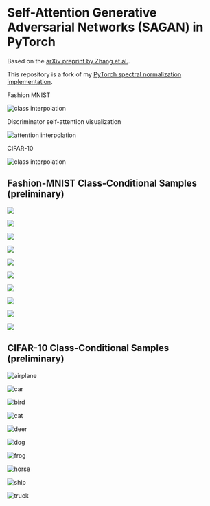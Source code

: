 # Self-Attention Generative Adversarial Networks (SAGAN) in PyTorch

Based on the [arXiv preprint by Zhang et al.](https://arxiv.org/abs/1805.08318).

This repository is a fork of my [PyTorch spectral normalization implementation](https://github.com/christiancosgrove/pytorch-spectral-normalization-gan).


Fashion MNIST

![class interpolation](https://github.com/christiancosgrove/pytorch-sagan/blob/master/generation_results/interpolate_fashion.gif?raw=true)

Discriminator self-attention visualization

![attention interpolation](https://github.com/christiancosgrove/pytorch-sagan/blob/master/generation_results/attention_fashion.gif?raw=true)

CIFAR-10

![class interpolation](https://github.com/christiancosgrove/pytorch-sagan/blob/master/generation_results/interpolate.gif?raw=true)



## Fashion-MNIST Class-Conditional Samples (preliminary)
![](https://github.com/christiancosgrove/pytorch-sagan/blob/master/240_00.png?raw=true)

![](https://github.com/christiancosgrove/pytorch-sagan/blob/master/240_01.png?raw=true)

![](https://github.com/christiancosgrove/pytorch-sagan/blob/master/240_02.png?raw=true)

![](https://github.com/christiancosgrove/pytorch-sagan/blob/master/240_03.png?raw=true)

![](https://github.com/christiancosgrove/pytorch-sagan/blob/master/240_04.png?raw=true)

![](https://github.com/christiancosgrove/pytorch-sagan/blob/master/240_05.png?raw=true)

![](https://github.com/christiancosgrove/pytorch-sagan/blob/master/240_06.png?raw=true)

![](https://github.com/christiancosgrove/pytorch-sagan/blob/master/240_07.png?raw=true)

![](https://github.com/christiancosgrove/pytorch-sagan/blob/master/240_08.png?raw=true)

![](https://github.com/christiancosgrove/pytorch-sagan/blob/master/240_09.png?raw=true)


## CIFAR-10 Class-Conditional Samples (preliminary)
![airplane](https://github.com/christiancosgrove/pytorch-sagan/blob/master/generation_results/1980_00.png?raw=true)

![car](https://github.com/christiancosgrove/pytorch-sagan/blob/master/generation_results/1980_01.png?raw=true)

![bird](https://github.com/christiancosgrove/pytorch-sagan/blob/master/generation_results/1980_02.png?raw=true)

![cat](https://github.com/christiancosgrove/pytorch-sagan/blob/master/generation_results/1980_03.png?raw=true)

![deer](https://github.com/christiancosgrove/pytorch-sagan/blob/master/generation_results/1980_04.png?raw=true)

![dog](https://github.com/christiancosgrove/pytorch-sagan/blob/master/generation_results/1980_05.png?raw=true)

![frog](https://github.com/christiancosgrove/pytorch-sagan/blob/master/generation_results/1980_06.png?raw=true)

![horse](https://github.com/christiancosgrove/pytorch-sagan/blob/master/generation_results/1980_07.png?raw=true)

![ship](https://github.com/christiancosgrove/pytorch-sagan/blob/master/generation_results/1980_08.png?raw=true)

![truck](https://github.com/christiancosgrove/pytorch-sagan/blob/master/generation_results/1980_09.png?raw=true)
